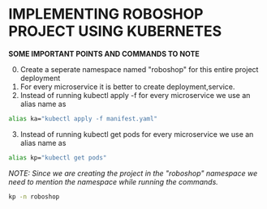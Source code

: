 # IMPLEMENTING ROBOSHOP PROJECT USING KUBERNETES

**SOME IMPORTANT POINTS AND COMMANDS TO NOTE**

0. Create a seperate namespace named "roboshop" for this entire project deployment
1. For every microservice it is better to create deployment,service.
2. Instead of running kubectl apply -f <filename> for every microservice we use an alias name as

```bash
alias ka="kubectl apply -f manifest.yaml"
```

3. Instead of running kubectl get pods for every microservice we use an alias name as

```bash
alias kp="kubectl get pods"
```

_NOTE: Since we are creating the project in the "roboshop" namespace we need to mention the namespace while running the commands._

```bash
kp -n roboshop
```
